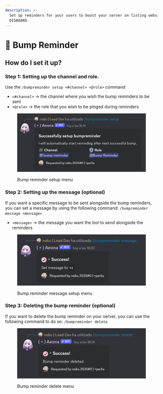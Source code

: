 ```yaml
---
description: >-
  Set up reminders for your users to boost your server on listing websites like
  DISBOARD.
---
```


# 🔔 Bump Reminder

## How do I set it up?

### Step 1: Setting up the channel and role.

Use the `/bumpreminder setup <#channel> <@role>` command

* `<#channel>` -> the channel where you wish the bump reminders to be sent
* `<@role>` -> the role that you wish to be pinged during reminders

<figure><img src="../.gitbook/assets/image (1).png" alt="" width="563"><figcaption><p>Bump reminder setup menu</p></figcaption></figure>

### Step 2: Setting up the message (optional)

If you want a specific message to be sent alongside the bump reminders, you can set a message by using the following command: `/bumpreminder message <message>`

* `<message>` -> the message you want the bot to send alongside the reminders

<figure><img src="../.gitbook/assets/image (2).png" alt="" width="563"><figcaption><p>Bump reminder message setup menu</p></figcaption></figure>

### Step 3: Deleting the bump reminder (optional)

If you want to delete the bump reminder on your server, you can use the following command to do so: `/bumpreminder delete`

<figure><img src="../.gitbook/assets/image (3).png" alt="" width="563"><figcaption><p>Bump reminder delete menu</p></figcaption></figure>


